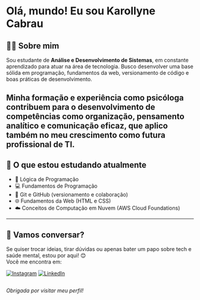 # Olá, mundo! Eu sou Karollyne Cabrau

## 👩‍💻 Sobre mim

Sou estudante de **Análise e Desenvolvimento de Sistemas**, em constante aprendizado para atuar na área de tecnologia. Busco desenvolver uma base sólida em programação, fundamentos da web, versionamento de código e boas práticas de desenvolvimento.

Minha formação e experiência como psicóloga contribuem para o desenvolvimento de competências como organização, pensamento analítico e comunicação eficaz, que aplico também no meu crescimento como futura profissional de TI.
---

## 🚀 O que estou estudando atualmente

- 🧠 Lógica de Programação
- 💻 Fundamentos de Programação
- 🔁 Git e GitHub (versionamento e colaboração)
- 🌐 Fundamentos da Web (HTML e CSS)
- ☁️ Conceitos de Computação em Nuvem (AWS Cloud Foundations)

---

## 💬 Vamos conversar?

Se quiser trocar ideias, tirar dúvidas ou apenas bater um papo sobre tech e saúde mental, estou por aqui! 😊  
Você me encontra em:

[![Instagram](https://img.shields.io/badge/-Instagram-E4405F?style=for-the-badge&logo=instagram&logoColor=white)](https://instagram.com/karollynecabrau) [![LinkedIn](https://img.shields.io/badge/-LinkedIn-0077B5?style=for-the-badge&logo=linkedin&logoColor=white)](https://www.linkedin.com/in/karollynecabrau/)

##

 *Obrigada por visitar meu perfil!*
